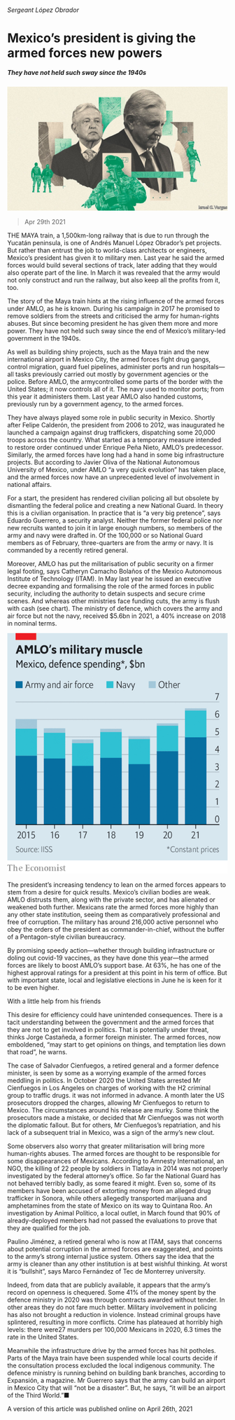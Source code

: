###### Sergeant López Obrador

# Mexico’s president is giving the armed forces new powers 

##### They have not held such sway since the 1940s 

![image](images/20210501_amd010.jpg) 

> Apr 29th 2021 

THE MAYA train, a 1,500km-long railway that is due to run through the Yucatán peninsula, is one of Andrés Manuel López Obrador’s pet projects. But rather than entrust the job to world-class architects or engineers, Mexico’s president has given it to military men. Last year he said the armed forces would build several sections of track, later adding that they would also operate part of the line. In March it was revealed that the army would not only construct and run the railway, but also keep all the profits from it, too.

The story of the Maya train hints at the rising influence of the armed forces under AMLO, as he is known. During his campaign in 2017 he promised to remove soldiers from the streets and criticised the army for human-rights abuses. But since becoming president he has given them more and more power. They have not held such sway since the end of Mexico’s military-led government in the 1940s.


As well as building shiny projects, such as the Maya train and the new international airport in Mexico City, the armed forces fight drug gangs, control migration, guard fuel pipelines, administer ports and run hospitals—all tasks previously carried out mostly by government agencies or the police. Before AMLO, the armycontrolled some parts of the border with the United States; it now controls all of it. The navy used to monitor ports; from this year it administers them. Last year AMLO also handed customs, previously run by a government agency, to the armed forces.

They have always played some role in public security in Mexico. Shortly after Felipe Calderón, the president from 2006 to 2012, was inaugurated he launched a campaign against drug traffickers, dispatching some 20,000 troops across the country. What started as a temporary measure intended to restore order continued under Enrique Peña Nieto, AMLO’s predecessor. Similarly, the armed forces have long had a hand in some big infrastructure projects. But according to Javier Oliva of the National Autonomous University of Mexico, under AMLO “a very quick evolution” has taken place, and the armed forces now have an unprecedented level of involvement in national affairs.

For a start, the president has rendered civilian policing all but obsolete by dismantling the federal police and creating a new National Guard. In theory this is a civilian organisation. In practice that is “a very big pretence”, says Eduardo Guerrero, a security analyst. Neither the former federal police nor new recruits wanted to join it in large enough numbers, so members of the army and navy were drafted in. Of the 100,000 or so National Guard members as of February, three-quarters are from the army or navy. It is commanded by a recently retired general.

Moreover, AMLO has put the militarisation of public security on a firmer legal footing, says Catheryn Camacho Bolaños of the Mexico Autonomous Institute of Technology (ITAM). In May last year he issued an executive decree expanding and formalising the role of the armed forces in public security, including the authority to detain suspects and secure crime scenes. And whereas other ministries face funding cuts, the army is flush with cash (see chart). The ministry of defence, which covers the army and air force but not the navy, received $5.6bn in 2021, a 40% increase on 2018 in nominal terms.

![image](images/20210501_AMC375_0.png) 


The president’s increasing tendency to lean on the armed forces appears to stem from a desire for quick results. Mexico’s civilian bodies are weak. AMLO distrusts them, along with the private sector, and has alienated or weakened both further. Mexicans rate the armed forces more highly than any other state institution, seeing them as comparatively professional and free of corruption. The military has around 216,000 active personnel who obey the orders of the president as commander-in-chief, without the buffer of a Pentagon-style civilian bureaucracy.

By promising speedy action—whether through building infrastructure or doling out covid-19 vaccines, as they have done this year—the armed forces are likely to boost AMLO’s support base. At 63%, he has one of the highest approval ratings for a president at this point in his term of office. But with important state, local and legislative elections in June he is keen for it to be even higher.

With a little help from his friends

This desire for efficiency could have unintended consequences. There is a tacit understanding between the government and the armed forces that they are not to get involved in politics. That is potentially under threat, thinks Jorge Castañeda, a former foreign minister. The armed forces, now emboldened, “may start to get opinions on things, and temptation lies down that road”, he warns.

The case of Salvador Cienfuegos, a retired general and a former defence minister, is seen by some as a worrying example of the armed forces meddling in politics. In October 2020 the United States arrested Mr Cienfuegos in Los Angeles on charges of working with the H2 criminal group to traffic drugs.  it was not informed in advance. A month later the US prosecutors dropped the charges, allowing Mr Cienfuegos to return to Mexico. The circumstances around his release are murky. Some think the prosecutors made a mistake, or decided that Mr Cienfuegos was not worth the diplomatic fallout. But for others, Mr Cienfuegos’s repatriation, and his lack of a subsequent trial in Mexico, was a sign of the army’s new clout.

Some observers also worry that greater militarisation will bring more human-rights abuses. The armed forces are thought to be responsible for some disappearances of Mexicans. According to Amnesty International, an NGO, the killing of 22 people by soldiers in Tlatlaya in 2014 was not properly investigated by the federal attorney’s office. So far the National Guard has not behaved terribly badly, as some feared it might. Even so, some of its members have been accused of extorting money from an alleged drug trafficker in Sonora, while others allegedly transported marijuana and amphetamines from the state of Mexico on its way to Quintana Roo. An investigation by Animal Político, a local outlet, in March found that 90% of already-deployed members had not passed the evaluations to prove that they are qualified for the job.

Paulino Jiménez, a retired general who is now at ITAM, says that concerns about potential corruption in the armed forces are exaggerated, and points to the army’s strong internal justice system. Others say the idea that the army is cleaner than any other institution is at best wishful thinking. At worst it is “bullshit”, says Marco Fernández of Tec de Monterrey university.

Indeed, from data that are publicly available, it appears that the army’s record on openness is chequered. Some 41% of the money spent by the defence ministry in 2020 was through contracts awarded without tender. In other areas they do not fare much better. Military involvement in policing has also not brought a reduction in violence. Instead criminal groups have splintered, resulting in more conflicts. Crime has plateaued at horribly high levels: there were27 murders per 100,000 Mexicans in 2020, 6.3 times the rate in the United States.

Meanwhile the infrastructure drive by the armed forces has hit potholes. Parts of the Maya train have been suspended while local courts decide if the consultation process excluded the local indigenous community. The defence ministry is running behind on building bank branches, according to Expansión, a magazine. Mr Guerrero says that the army can build an airport in Mexico City that will “not be a disaster”. But, he says, “it will be an airport of the Third World.”■

A version of this article was published online on April 26th, 2021

